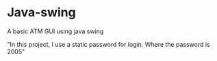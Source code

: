 # Java-swing
A basic ATM GUI using java swing

"In this project, I use a static password for login.
Where the password is 2005"
